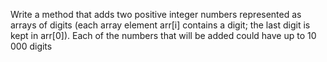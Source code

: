 Write a method that adds two positive integer numbers represented as arrays of digits (each array element arr[i] contains a digit; the last digit is kept in arr[0]). Each of the numbers that will be added could have up to 10 000 digits

